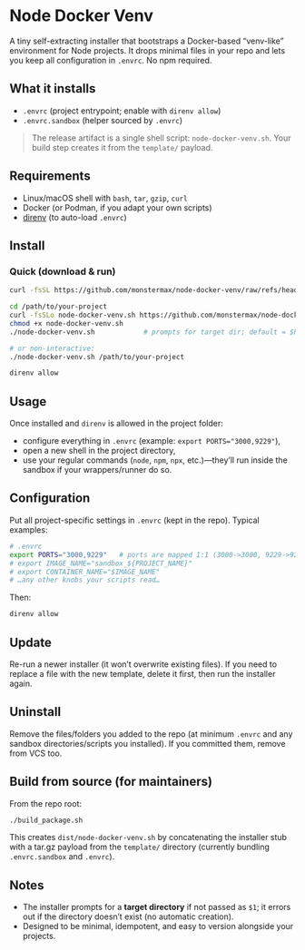 
# Node Docker Venv

A tiny self-extracting installer that bootstraps a Docker-based “venv-like” environment for Node projects. It drops minimal files in your repo and lets you keep all configuration in `.envrc`. No npm required.

## What it installs

* `.envrc` (project entrypoint; enable with `direnv allow`)
* `.envrc.sandbox` (helper sourced by `.envrc`)

> The release artifact is a single shell script: `node-docker-venv.sh`. Your build step creates it from the `template/` payload.&#x20;

## Requirements

* Linux/macOS shell with `bash`, `tar`, `gzip`, `curl`
* Docker (or Podman, if you adapt your own scripts)
* [direnv](https://direnv.net) (to auto-load `.envrc`)

## Install

### Quick (download & run)

```bash
curl -fsSL https://github.com/monstermax/node-docker-venv/raw/refs/head/main/node-docker-venv/node-docker-venv.sh | bash .
```

```bash
cd /path/to/your-project
curl -fsSLo node-docker-venv.sh https://github.com/monstermax/node-docker-venv/raw/refs/head/main/node-docker-venv/node-docker-venv.sh
chmod +x node-docker-venv.sh
./node-docker-venv.sh            # prompts for target dir; default = $PWD

# or non-interactive:
./node-docker-venv.sh /path/to/your-project
```


```bash
direnv allow
```


## Usage

Once installed and `direnv` is allowed in the project folder:

* configure everything in `.envrc` (example: `export PORTS="3000,9229"`),
* open a new shell in the project directory,
* use your regular commands (`node`, `npm`, `npx`, etc.)—they’ll run inside the sandbox if your wrappers/runner do so.

## Configuration

Put all project-specific settings in `.envrc` (kept in the repo). Typical examples:

```bash
# .envrc
export PORTS="3000,9229"   # ports are mapped 1:1 (3000->3000, 9229->9229)
# export IMAGE_NAME="sandbox_${PROJECT_NAME}"
# export CONTAINER_NAME="$IMAGE_NAME"
# …any other knobs your scripts read…
```

Then:

```bash
direnv allow
```

## Update

Re-run a newer installer (it won’t overwrite existing files). If you need to replace a file with the new template, delete it first, then run the installer again.

## Uninstall

Remove the files/folders you added to the repo (at minimum `.envrc` and any sandbox directories/scripts you installed). If you committed them, remove from VCS too.

## Build from source (for maintainers)

From the repo root:

```bash
./build_package.sh
```

This creates `dist/node-docker-venv.sh` by concatenating the installer stub with a tar.gz payload from the `template/` directory (currently bundling `.envrc.sandbox` and `.envrc`).

## Notes

* The installer prompts for a **target directory** if not passed as `$1`; it errors out if the directory doesn’t exist (no automatic creation).
* Designed to be minimal, idempotent, and easy to version alongside your projects.

